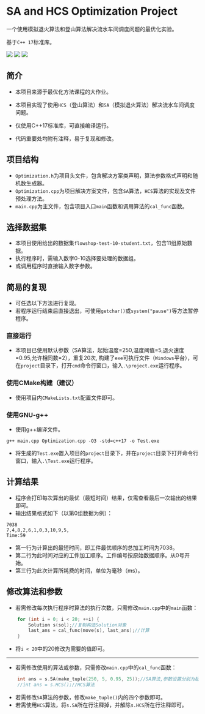 # SA and HCS Optimization Project

一个使用模拟退火算法和登山算法解决流水车间调度问题的最优化实验。

基于`C++ 17`标准库。

![](https://img.shields.io/badge/author-Gaozih-%2366ccff)
![](https://img.shields.io/github/license/Gzh0821/Optimization_project)
![](https://img.shields.io/github/stars/Gzh0821/Optimization_project)


## 简介
- 本项目来源于最优化方法课程的大作业。

- 本项目实现了使用`HCS`（登山算法）和`SA`（模拟退火算法）解决流水车间调度问题。

- 仅使用C++17标准库，可直接编译运行。

- 代码重要处均附有注释，易于复现和修改。

## 项目结构
- `Optimization.h`为项目头文件，包含解决方案类声明，算法参数格式声明和随机数生成器。
- `Optimization.cpp`为项目解决方案文件，包含`SA`算法，`HCS`算法的实现及文件预处理方法。
- `main.cpp`为主文件，包含项目入口`main`函数和调用算法的`cal_func`函数。

## 选择数据集
- 本项目使用给出的数据集`flowshop-test-10-student.txt`，包含11组原始数据。
- 执行程序时，需输入数字0-10选择要处理的数据组。
- 或调用程序时直接输入数字参数。

## 简易的复现
- 可任选以下方法进行复现。
- 若程序运行结束后直接退出，可使用`getchar()`或`system("pause")`等方法暂停程序。
### 直接运行
- 本项目已使用默认参数（SA算法，起始温度=250,温度阈值=5,退火速度=0.95,允许相同数=2），重复20次,
构建了`exe`可执行文件（`Windows`平台），可在`project`目录下，打开`cmd`命令行窗口，输入`.\project.exe`运行程序。

### 使用CMake构建（建议）
- 使用项目内`CMakeLists.txt`配置文件即可。

### 使用GNU-g++

- 使用g++编译文件。
```
g++ main.cpp Optimization.cpp -O3 -std=c++17 -o Test.exe
```
- 将生成的`Test.exe`置入项目的`project`目录下，并在`project`目录下打开命令行窗口，输入`.\Test.exe`运行程序。

## 计算结果
- 程序会打印每次算出的最优（最短时间）结果，仅需查看最后一次输出的结果即可。
- 输出结果格式如下（以第0组数据为例）：
```
7038
7,4,8,2,6,1,0,3,10,9,5,
Time:59
```
- 第一行为计算出的最短时间，即工件最优顺序的总加工时间为7038。
- 第二行为此时间对应的工件加工顺序。工件编号按原始数据顺序。从0号开始。
- 第三行为此次计算所耗费的时间，单位为毫秒（ms）。

## 修改算法和参数
- 若需修改每次执行程序时算法的执行次数，只需修改`main.cpp`中的`main`函数：
```cpp
    for (int i = 0; i < 20; ++i) {
        Solution s(sol);//复制构造Solution对象
        last_ans = cal_func(move(s), last_ans);//计算
    }
```
- 将`i < 20`中的20修改为需要的值即可。
---------
- 若需修改使用的算法或参数，只需修改`main.cpp`中的`cal_func`函数：
```cpp
    int ans = s.SA(make_tuple(250, 5, 0.95, 25));//SA算法,参数设置分别为起始温度,温度阈值,退火速度和允许相同数
    //int ans = s.HCS();//HCS算法
```
- 若需修改`SA`算法的参数，修改`make_tuple()`内的四个参数即可。
- 若需使用`HCS`算法，将`s.SA`所在行注释掉，并解除`s.HCS`所在行注释即可。
